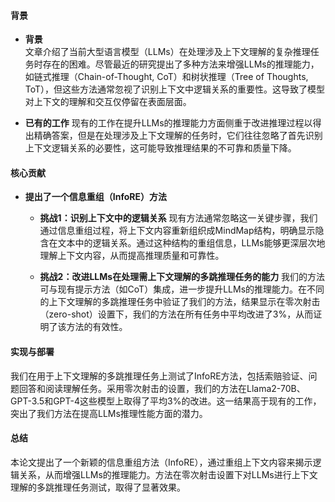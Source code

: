 #### 背景
- **背景**       
    文章介绍了当前大型语言模型（LLMs）在处理涉及上下文理解的复杂推理任务时存在的困难。尽管最近的研究提出了多种方法来增强LLMs的推理能力，如链式推理（Chain-of-Thought, CoT）和树状推理（Tree of Thoughts, ToT），但这些方法通常忽视了识别上下文中逻辑关系的重要性。这导致了模型对上下文的理解和交互仅停留在表面层面。

- **已有的工作**
    现有的工作在提升LLMs的推理能力方面侧重于改进推理过程以得出精确答案，但是在处理涉及上下文理解的任务时，它们往往忽略了首先识别上下文逻辑关系的必要性，这可能导致推理结果的不可靠和质量下降。

#### 核心贡献
- **提出了一个信息重组（InfoRE）方法**
    - **挑战1：识别上下文中的逻辑关系**
        现有方法通常忽略这一关键步骤，我们通过信息重组过程，将上下文内容重新组织成MindMap结构，明确显示隐含在文本中的逻辑关系。通过这种结构的重组信息，LLMs能够更深层次地理解上下文内容，从而提高推理质量和可靠性。

    - **挑战2：改进LLMs在处理需上下文理解的多跳推理任务的能力**
        我们的方法可与现有提示方法（如CoT）集成，进一步提升LLMs的推理能力。在不同的上下文理解的多跳推理任务中验证了我们的方法，结果显示在零次射击（zero-shot）设置下，我们的方法在所有任务中平均改进了3%，从而证明了该方法的有效性。
 
#### 实现与部署
我们在用于上下文理解的多跳推理任务上测试了InfoRE方法，包括索赔验证、问题回答和阅读理解任务。采用零次射击的设置，我们的方法在Llama2-70B、GPT-3.5和GPT-4这些模型上取得了平均3%的改进。这一结果高于现有的工作，突出了我们方法在提高LLMs推理性能方面的潜力。

#### 总结
本论文提出了一个新颖的信息重组方法（InfoRE），通过重组上下文内容来揭示逻辑关系，从而增强LLMs的推理能力。方法在零次射击设置下对LLMs进行上下文理解的多跳推理任务测试，取得了显著效果。